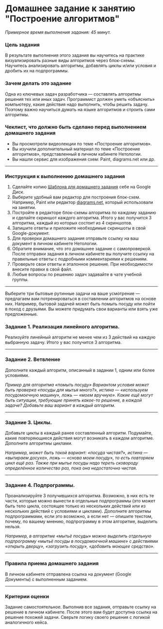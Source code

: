 # Домашнее задание к занятию "Построение алгоритмов"

*Примерное время выполнения задания: 45 минут.*

### Цель задания

В результате выполнения этого задания вы научитесь на практике визуализировать разные виды алгоритмов через блок-схемы. 
Научитесь анализировать алгоритмы, добавлять циклы и/или условия и дробить их на подпрограммы. 

### Зачем делать это задание

Одна из ключевых задач разработчика — составлять алгоритмы решения тех или иных задач. Программист должен уметь «объяснить» компьютеру, какие действия надо выполнить, чтобы решить задачу. Поэтому важно научиться думать на языке алгоритмов и строить сами алгоритмы. 

### Чеклист, что должно быть сделано перед выполнением домашнего задания 

- Вы просмотрели видеолекции по теме «Построение алгоритмов».
- Вы изучили дополнительный материал по теме «Построение алгоритмов», представленный в личном кабинете Нетологии.
- Вы нашли сервис для изображения схем: Paint, diagrams.net или др.

------

### Инструкция к выполнению домашнего задания
 
1. Сделайте копию [Шаблона для домашнего задания](https://docs.google.com/document/d/18OhjCZ_sFZRVukDtlQyn_fu9jOLgRfWD8H0sJCjs7FA/edit?usp=sharing) себе на Google Диск.
2. Выберите удобный вам редактор для построения блок-схем. Например, Paint или редактор [diagrams.net](https://app.diagrams.net/), который использовали на занятии.
3. Постройте в редакторе блок-схемы алгоритма по каждому заданию и сделайте скриншот каждого алгоритма. Итого у вас получится 3 алгоритма, каждый из которых состоит из 4 скриншотов.
4. Запишите ответы и приложите необходимые скриншоты в свой Google-документ.
5. Для проверки домашнего задания отправьте ссылку на ваш документ в личном кабинете Нетологии.
6. Обратите внимание, что это домашнее задание с самопроверкой. После отправки задания в личном кабинете вы получите ссылку на правильные ответы с подробными комментариями к решениям. 
6. Проверьте свои ответы и эталонное решение. При необходимости внесите правки в свой файл.
7. Любые вопросы по решению задач задавайте в чате учебной группы.


------

Выберите три бытовые рутинные задачи на ваше усмотрение — предлагаем вам потренироваться в составлении алгоритмов на основе них. Например, бытовой задачей может быть помыть посуду или пойти в поход с друзьями. Вы можете придумать свои варианты или взять уже предложенные. 


### Задание 1. Реализация линейного алгоритма.

Реализуйте линейный алгоритм не менее чем из 3 действий на каждую выбранную задачу. Итого у вас получится 3 алгоритма.

------

### Задание 2. Ветвление

Дополните каждый алгоритм, описанный в задании 1, одним или более условиями.
 
*Пример для алгоритма «помыть посуду» 
Вариантом условия может быть проверка «посуды для мытья много?», истина — «используем посудомоечную машину», ложь — «моем вручную». Какие ещё могут быть ситуации, требующие принять какое-то решение, в каждой задаче? Добавьте ваш вариант в каждый алгоритм.*

------

### Задание 3. Циклы.

Добавьте циклы в каждый ранее составленный алгоритм. Подумайте, какие повторяющиеся действия могут возникать в каждом алгоритме. Дополните алгоритмы циклами.

*Например, может быть такой вариант: «посуда чистая?», истина — «вытираем досуха», ложь — «снова моем посуду», то есть повторяем цикл ещё раз. Также при мытье посуды надо тереть сковороду определённое количество раз, пока она недостаточно чистая.*

------

### Задание 4. Подпрограммы.

Проанализируйте 3 получившихся алгоритма. Возможно, в них есть те части, которые можно вынести в отдельные подпрограммы (это может быть тело цикла, состоящее только из нескольких действий или из нескольких действий с условиями и циклами).
Дополните алгоритмы подпрограммами, если это возможно, а если нет — опишите текстом, почему, по вашему мнению, подпрограмму в этом алгоритме, выделить нельзя.

*Например, в алгоритме «мытьё посуды» можно выделить отдельную подпрограмму «мытьё посуды в посудомоечной машине» с действиями «открыть дверцу», «загрузить посуду», «добавить моющее средство».*


------

### Правила приема домашнего задания

В личном кабинете отправлена ссылка на документ (Google Документы) с выполненным заданием. 

---

### Критерии оценки

Задание самостоятельное. Выполнив все задания, отправьте ссылку на решение в личном кабинете. После этого вам будет доступна ссылка на решение похожей задачи. Сверьте логику своего решения с логикой аналогичного кейса.

